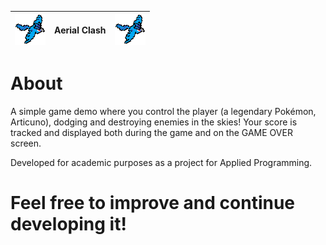 | ![Player1](https://raw.githubusercontent.com/fontinelefc/GameProject/Feature_level/asset/Player1.png) |        **Aerial Clash**        | ![Player1](https://raw.githubusercontent.com/fontinelefc/GameProject/Feature_level/asset/Player1.png) |
|------------------------------------------------|-------------------------|------------------------------------------------|


# About

A simple game demo where you control the player (a legendary Pokémon, Articuno), dodging and destroying enemies in the skies!
Your score is tracked and displayed both during the game and on the GAME OVER screen.

Developed for academic purposes as a project for Applied Programming.

# Feel free to improve and continue developing it!

